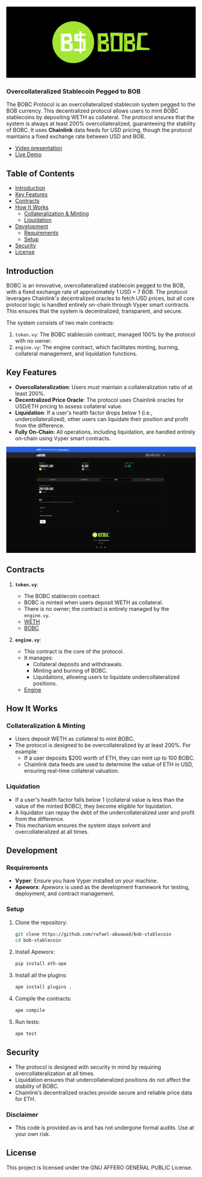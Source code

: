 ![BOBC Protocol banner](https://raw.githubusercontent.com/rafael-abuawad/bob-stablecoin/refs/heads/main/client/assets/images/banner.png "BOBC")

### **Overcollateralized Stablecoin Pegged to BOB**

The BOBC Protocol is an overcollateralized stablecoin system pegged to the BOB currency. This decentralized protocol allows users to mint BOBC stablecoins by depositing WETH as collateral. The protocol ensures that the system is always at least 200% overcollateralized, guaranteeing the stability of BOBC. It uses **Chainlink** data feeds for USD pricing, though the protocol maintains a fixed exchange rate between USD and BOB.

- [Video presentation](https://youtu.be/TTNQ3m35QOs)
- [Live Demo](https://bob-stablecoin-kj68.vercel.app/)

## **Table of Contents**
- [Introduction](#introduction)
- [Key Features](#key-features)
- [Contracts](#contracts)
- [How It Works](#how-it-works)
  - [Collateralization & Minting](#collateralization--minting)
  - [Liquidation](#liquidation)
- [Development](#development)
  - [Requirements](#requirements)
  - [Setup](#setup)
- [Security](#security)
- [License](#license)

## **Introduction**
BOBC is an innovative, overcollateralized stablecoin pegged to the BOB, with a fixed exchange rate of approximately 1 USD = 7 BOB. The protocol leverages Chainlink's decentralized oracles to fetch USD prices, but all core protocol logic is handled entirely on-chain through Vyper smart contracts. This ensures that the system is decentralized, transparent, and secure.

The system consists of two main contracts:
1. `token.vy`: The BOBC stablecoin contract, managed 100% by the protocol with no owner.
2. `engine.vy`: The engine contract, which facilitates minting, burning, collateral management, and liquidation functions.

## **Key Features**
- **Overcollateralization**: Users must maintain a collateralization ratio of at least 200%.
- **Decentralized Price Oracle**: The protocol uses Chainlink oracles for USD/ETH pricing to assess collateral value.
- **Liquidation**: If a user's health factor drops below 1 (i.e., undercollateralized), other users can liquidate their position and profit from the difference.
- **Fully On-Chain**: All operations, including liquidation, are handled entirely on-chain using Vyper smart contracts.

![App screenshot](https://raw.githubusercontent.com/rafael-abuawad/bob-stablecoin/refs/heads/main/client/assets/images/screenshot.png "App")

## **Contracts**

1. **`token.vy`**:
   - The BOBC stablecoin contract.
   - BOBC is minted when users deposit WETH as collateral.
   - There is no owner; the contract is entirely managed by the `engine.vy`.
   - [WETH](https://sepolia.basescan.org/address/0xec915716AE8cC0359A88c24E214792f6A12c192b)
   - [BOBC](https://sepolia.basescan.org/address/0x947eA44Bd6560476819a91F2a5DBf030C43dee26)

2. **`engine.vy`**:
   - This contract is the core of the protocol.
   - It manages:
     - Collateral deposits and withdrawals.
     - Minting and burning of BOBC.
     - Liquidations, allowing users to liquidate undercollateralized positions.
   - [Engine](https://sepolia.basescan.org/address/0xA7e9D84133936Ab2599BB8ec5B29caa9Df4A9bD1)

## **How It Works**

### **Collateralization & Minting**

- Users deposit WETH as collateral to mint BOBC.
- The protocol is designed to be overcollateralized by at least 200%. For example:
  - If a user deposits $200 worth of ETH, they can mint up to 100 BOBC.
  - Chainlink data feeds are used to determine the value of ETH in USD, ensuring real-time collateral valuation.
  
### **Liquidation**

- If a user's health factor falls below 1 (collateral value is less than the value of the minted BOBC), they become eligible for liquidation.
- A liquidator can repay the debt of the undercollateralized user and profit from the difference.
- This mechanism ensures the system stays solvent and overcollateralized at all times.

## **Development**

### **Requirements**

- **Vyper**: Ensure you have Vyper installed on your machine.
- **Apeworx**: Apeworx is used as the development framework for testing, deployment, and contract management.

### **Setup**

1. Clone the repository:
   ```bash
   git clone https://github.com/rafael-abuawad/bob-stablecoin
   cd bob-stablecoin
   ```

2. Install Apeworx:
   ```bash
   pip install eth-ape
   ```

3. Install all the plugins:
   ```bash
   ape install plugins .
   ```

4. Compile the contracts:
   ```bash
   ape compile
   ```

5. Run tests:
   ```bash
   ape test
   ```

## **Security**
- The protocol is designed with security in mind by requiring overcollateralization at all times.
- Liquidation ensures that undercollateralized positions do not affect the stability of BOBC.
- Chainlink’s decentralized oracles provide secure and reliable price data for ETH.

### **Disclaimer**
- This code is provided as-is and has not undergone formal audits. Use at your own risk.

## **License**
This project is licensed under the GNU AFFERO GENERAL PUBLIC License.

